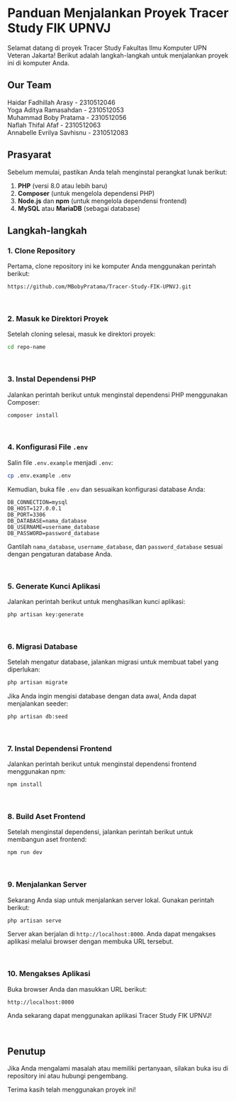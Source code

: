# Panduan Menjalankan Proyek Tracer Study FIK UPNVJ

Selamat datang di proyek Tracer Study Fakultas Ilmu Komputer UPN Veteran Jakarta! Berikut adalah langkah-langkah untuk menjalankan proyek ini di komputer Anda.

## Our Team

Haidar Fadhillah Arasy - 2310512046 <br>
Yoga Aditya Ramasahdan - 2310512053 <br>
Muhammad Boby Pratama - 2310512056 <br>
Naflah Thifal Afaf - 2310512063 <br>
Annabelle Evrilya Savhisnu - 2310512083 <br>

## Prasyarat

Sebelum memulai, pastikan Anda telah menginstal perangkat lunak berikut:

1. **PHP** (versi 8.0 atau lebih baru)
2. **Composer** (untuk mengelola dependensi PHP)
3. **Node.js** dan **npm** (untuk mengelola dependensi frontend)
4. **MySQL** atau **MariaDB** (sebagai database)

## Langkah-langkah

### 1. Clone Repository

Pertama, clone repository ini ke komputer Anda menggunakan perintah berikut:

```bash
https://github.com/MBobyPratama/Tracer-Study-FIK-UPNVJ.git
```
<br>

### 2. Masuk ke Direktori Proyek

Setelah cloning selesai, masuk ke direktori proyek:

```bash
cd repo-name
```
<br>

### 3. Instal Dependensi PHP

Jalankan perintah berikut untuk menginstal dependensi PHP menggunakan Composer:

```bash
composer install
```
<br>

### 4. Konfigurasi File `.env`

Salin file `.env.example` menjadi `.env`:

```bash
cp .env.example .env
```

Kemudian, buka file `.env` dan sesuaikan konfigurasi database Anda:

```plaintext
DB_CONNECTION=mysql
DB_HOST=127.0.0.1
DB_PORT=3306
DB_DATABASE=nama_database
DB_USERNAME=username_database
DB_PASSWORD=password_database
```

Gantilah `nama_database`, `username_database`, dan `password_database` sesuai dengan pengaturan database Anda.

<br>

### 5. Generate Kunci Aplikasi

Jalankan perintah berikut untuk menghasilkan kunci aplikasi:

```bash
php artisan key:generate
```
<br>

### 6. Migrasi Database

Setelah mengatur database, jalankan migrasi untuk membuat tabel yang diperlukan:

```bash
php artisan migrate
```

Jika Anda ingin mengisi database dengan data awal, Anda dapat menjalankan seeder:

```bash
php artisan db:seed
```
<br>

### 7. Instal Dependensi Frontend

Jalankan perintah berikut untuk menginstal dependensi frontend menggunakan npm:

```bash
npm install
```
<br>

### 8. Build Aset Frontend

Setelah menginstal dependensi, jalankan perintah berikut untuk membangun aset frontend:

```bash
npm run dev
```
<br>

### 9. Menjalankan Server

Sekarang Anda siap untuk menjalankan server lokal. Gunakan perintah berikut:

```bash
php artisan serve
```

Server akan berjalan di `http://localhost:8000`. Anda dapat mengakses aplikasi melalui browser dengan membuka URL tersebut.

<br>

### 10. Mengakses Aplikasi

Buka browser Anda dan masukkan URL berikut:

```plaintext
http://localhost:8000
```

Anda sekarang dapat menggunakan aplikasi Tracer Study FIK UPNVJ!

<br>

## Penutup

Jika Anda mengalami masalah atau memiliki pertanyaan, silakan buka isu di repository ini atau hubungi pengembang.

Terima kasih telah menggunakan proyek ini!
<br>
